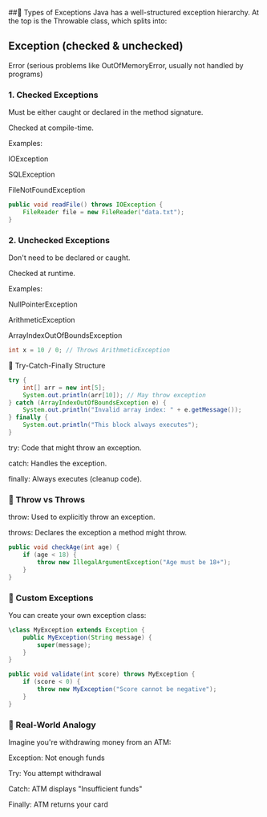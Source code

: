 ##🔹 Types of Exceptions
Java has a well-structured exception hierarchy. At the top is the Throwable class, which splits into:

## Exception (checked & unchecked)

Error (serious problems like OutOfMemoryError, usually not handled by programs)

### 1. Checked Exceptions
Must be either caught or declared in the method signature.

Checked at compile-time.

Examples:

IOException

SQLException

FileNotFoundException

```java
public void readFile() throws IOException {
    FileReader file = new FileReader("data.txt");
}
```

### 2. Unchecked Exceptions
Don't need to be declared or caught.

Checked at runtime.

Examples:

NullPointerException

ArithmeticException

ArrayIndexOutOfBoundsException

```java
int x = 10 / 0; // Throws ArithmeticException
```


🔹 Try-Catch-Finally Structure
```java
try {
    int[] arr = new int[5];
    System.out.println(arr[10]); // May throw exception
} catch (ArrayIndexOutOfBoundsException e) {
    System.out.println("Invalid array index: " + e.getMessage());
} finally {
    System.out.println("This block always executes");
}
```

try: Code that might throw an exception.

catch: Handles the exception.

finally: Always executes (cleanup code).

### 🔹 Throw vs Throws
throw: Used to explicitly throw an exception.

throws: Declares the exception a method might throw.

```java
public void checkAge(int age) {
    if (age < 18) {
        throw new IllegalArgumentException("Age must be 18+");
    }
}
```

### 🔹 Custom Exceptions
You can create your own exception class:

```java
\class MyException extends Exception {
    public MyException(String message) {
        super(message);
    }
}
```

```java
public void validate(int score) throws MyException {
    if (score < 0) {
        throw new MyException("Score cannot be negative");
    }
}
```

### 🔹 Real-World Analogy
Imagine you're withdrawing money from an ATM:

Exception: Not enough funds

Try: You attempt withdrawal

Catch: ATM displays "Insufficient funds"

Finally: ATM returns your card
